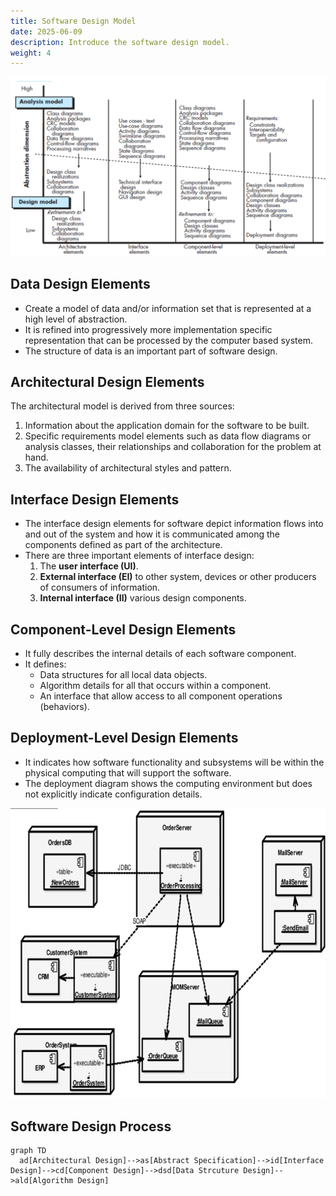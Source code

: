 ```yaml
---
title: Software Design Model
date: 2025-06-09
description: Introduce the software design model.
weight: 4
---
```


![Software Design Model](../../img/software_design_model.png)

## Data Design Elements

- Create a model of data and/or information set that is represented at a high level of abstraction.
- It is refined into progressively more implementation specific representation that can be processed by the computer based system.
- The structure of data is an important part of software design.

## Architectural Design Elements

The architectural model is derived from three sources:

1. Information about the application domain for the software to be built.
2. Specific requirements model elements such as data flow diagrams or analysis classes, their relationships and collaboration for the problem at hand.
3. The availability of architectural styles and pattern.

## Interface Design Elements

- The interface design elements for software depict information flows into and out of the system and how it is communicated among the components defined as part of the architecture.
- There are three important elements of interface design:
  1. The **user interface (UI)**.
  2. **External interface (EI)** to other system, devices or other producers of consumers of information.
  3. **Internal interface (II)** various design components.

## Component-Level Design Elements

- It fully describes the internal details of each software component.
- It defines:
  - Data structures for all local data objects.
  - Algorithm details for all that occurs within a component.
  - An interface that allow access to all component operations (behaviors).

## Deployment-Level Design Elements

- It indicates how software functionality and subsystems will be within the physical computing that will support the software.
- The deployment diagram shows the computing environment but does not explicitly indicate configuration details.

![Deployment-Level Design Elements](../../img/deployment_level_design_elements.png)

## Software Design Process

```mermaid
graph TD
  ad[Architectural Design]-->as[Abstract Specification]-->id[Interface Design]-->cd[Component Design]-->dsd[Data Strcuture Design]-->ald[Algorithm Design]
```
